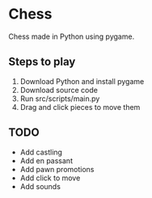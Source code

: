 # Chess
Chess made in Python using pygame.

## Steps to play
1. Download Python and install pygame
2. Download source code
3. Run src/scripts/main.py
4. Drag and click pieces to move them

## TODO
- Add castling
- Add en passant
- Add pawn promotions
- Add click to move
- Add sounds
